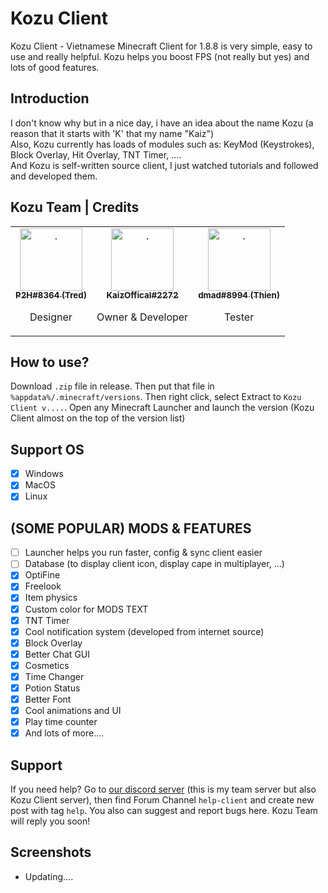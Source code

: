 # Kozu Client
Kozu Client - Vietnamese Minecraft Client for 1.8.8 is very simple, easy to use and really helpful. Kozu helps you boost FPS (not really but yes) and lots of good features.

## Introduction
I don't know why but in a nice day, i have an idea about the name Kozu (a reason that it starts with 'K' that my name "Kaiz") <br>
Also, Kozu currently has loads of modules such as: KeyMod (Keystrokes), Block Overlay, Hit Overlay, TNT Timer, .... <br>
And Kozu is self-written source client, I just watched tutorials and followed and developed them. <br>

## Kozu Team | Credits
<table>
    <tr>
      <td align="center"><a href="https://discord.com/users/774965608324268042"><img src="https://cdn.discordapp.com/avatars/774965608324268042/9e97f1a4b6ba0fda322108bdab20cf0a.png" width="100px;" alt="."/><br/><sub><b>P2H#8364 (Tred)</b></sub></a><br/><p>Designer</p></td>
      <td align="center"><a href="https://discord.com/users/744831818632658944"><img src="https://cdn.discordapp.com/avatars/744831818632658944/ca19079b537f3d8da87c334bbcea1591.png" width="100px;" alt="."/><br/><sub><b>KaizOffical#2272</b></sub></a><br/><p>Owner & Developer</p></td>
      <td align="center"><a href="https://discord.com/users/739090463327387708"><img src="https://cdn.discordapp.com/avatars/739090463327387708/f2bea71cddcaa33073317d782e42195a.png" width="100px;" alt="."/><br/><sub><b>dmad#8994 (Thien)</b></sub></a><br/><p>Tester</p></td>
    </tr>
</table>

## How to use?
Download `.zip` file in release. Then put that file in `%appdata%/.minecraft/versions`. Then right click, select Extract to `Kozu Client v....`. Open any Minecraft Launcher and launch the version (Kozu Client almost on the top of the version list)

## Support OS
- [x] Windows
- [x] MacOS
- [x] Linux

## (SOME POPULAR) MODS & FEATURES
- [ ] Launcher helps you run faster, config & sync client easier
- [ ] Database (to display client icon, display cape in multiplayer, ...)
- [x] OptiFine
- [x] Freelook 
- [x] Item physics
- [x] Custom color for MODS TEXT
- [x] TNT Timer
- [x] Cool notification system (developed from internet source)
- [x] Block Overlay
- [x] Better Chat GUI
- [x] Cosmetics
- [x] Time Changer
- [x] Potion Status
- [x] Better Font 
- [x] Cool animations and UI
- [x] Play time counter
- [x] And lots of more....

## Support
If you need help? Go to [our discord server](https://discord.gg/QsHXM7v7wq) (this is my team server but also Kozu Client server), then find Forum Channel `help-client` and create new post with tag `help`. You also can suggest and report bugs here. Kozu Team will reply you soon!

## Screenshots
- Updating....
